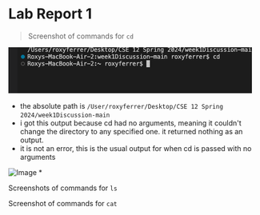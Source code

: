 # Lab Report 1 
> Screenshot of commands for ```cd```

![Image](cdnoargument.jpg)
* the absolute path is 
```/User/roxyferrer/Desktop/CSE 12 Spring 2024/week1Discussion-main```
* i got this output because cd had no arguments, meaning it couldn't change the directory to any specified one. it returned nothing as an output.
* it is not an error, this is the usual output for when cd is passed with no arguments

![Image](cddirectory.jpg)
*


Screenshots of commands for ```ls```


Screenshot of commands for ```cat```
